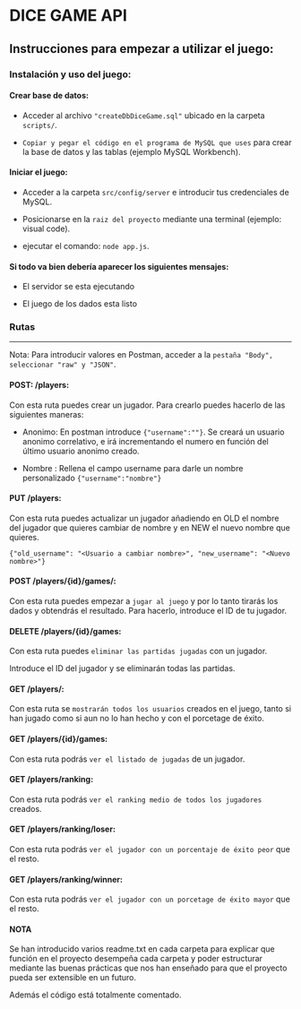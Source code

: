# DICE GAME API


## Instrucciones para empezar a utilizar el juego:


### Instalación y uso del juego:


#### Crear base de datos:

- Acceder al archivo ```"createDbDiceGame.sql"``` ubicado en la carpeta ```scripts/```.

- ```Copiar y pegar el código en el programa de MySQL que uses``` para crear la base de datos y las tablas (ejemplo MySQL Workbench).

  

#### Iniciar el juego:

- Acceder a la carpeta ```src/config/server``` e introducir tus credenciales de MySQL.

- Posicionarse en la ```raiz del proyecto``` mediante una terminal (ejemplo: visual code).

- ejecutar el comando: ```node app.js```.

#### Si todo va bien debería aparecer los siguientes mensajes:

- El servidor se esta ejecutando

- El juego de los dados esta listo


### Rutas

-------------

Nota: Para introducir valores en Postman, acceder a la ```pestaña "Body", seleccionar "raw" y "JSON"```.
  

#### POST: /players:

Con esta ruta puedes crear un jugador. Para crearlo puedes hacerlo de las siguientes maneras:

- Anonimo: En postman introduce ```{"username":""}```. Se creará un usuario anonimo correlativo, e irá incrementando el numero en función del último usuario anonimo creado.

- Nombre : Rellena el campo username para darle un nombre personalizado ```{"username":"nombre"}```

#### PUT /players:

Con esta ruta puedes actualizar un jugador añadiendo en OLD el nombre del jugador que quieres cambiar de nombre y en NEW el nuevo nombre que quieres.

```{"old_username": "<Usuario a cambiar nombre>", "new_username": "<Nuevo nombre>"}```

#### POST /players/{id}/games/:

Con esta ruta puedes empezar a ```jugar al juego``` y por lo tanto tirarás los dados y obtendrás el resultado. Para hacerlo, introduce el ID de tu jugador.

#### DELETE /players/{id}/games:

Con esta ruta puedes ```eliminar las partidas jugadas``` con un jugador.

Introduce el ID del jugador y se eliminarán todas las partidas.

#### GET /players/:

Con esta ruta se ```mostrarán todos los usuarios``` creados en el juego, tanto si han jugado como si aun no lo han hecho y con el porcetage de éxito.

#### GET /players/{id}/games:

Con esta ruta podrás ```ver el listado de jugadas``` de un jugador.

#### GET /players/ranking:

Con esta ruta podrás ```ver el ranking medio de todos los jugadores``` creados.

#### GET /players/ranking/loser:

Con esta ruta podrás ```ver el jugador con un porcentaje de éxito peor``` que el resto.

#### GET /players/ranking/winner:

Con esta ruta podrás ```ver el jugador con un porcetage de éxito mayor``` que el resto.

#### NOTA

Se han introducido varios readme.txt en cada carpeta para explicar que función en el proyecto desempeña cada carpeta y poder estructurar mediante las buenas prácticas que nos han enseñado para que el proyecto pueda ser extensible en un futuro.

Además el código está totalmente comentado.